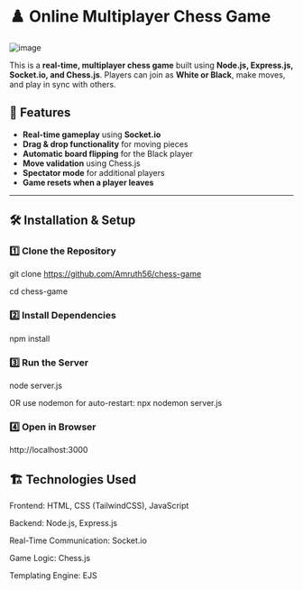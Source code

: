 
# ♟️ Online Multiplayer Chess Game


![image](https://github.com/user-attachments/assets/89e72af1-c354-45c4-bd4e-3e21f5492e5e)


This is a **real-time, multiplayer chess game** built using **Node.js, Express.js, Socket.io, and Chess.js**. Players can join as **White or Black**, make moves, and play in sync with others.

## 🚀 Features
- **Real-time gameplay** using **Socket.io**  
- **Drag & drop functionality** for moving pieces  
- **Automatic board flipping** for the Black player  
- **Move validation** using Chess.js  
- **Spectator mode** for additional players  
- **Game resets when a player leaves**  

---

## 🛠️ Installation & Setup
### 1️⃣ **Clone the Repository**
git clone https://github.com/Amruth56/chess-game  

cd chess-game
### 2️⃣ **Install Dependencies**
npm install

### 3️⃣ **Run the Server**
node server.js  

OR use nodemon for auto-restart: npx nodemon server.js

### 4️⃣  **Open in Browser**
http://localhost:3000



## 🏗️ Technologies Used
Frontend: HTML, CSS (TailwindCSS), JavaScript  

Backend: Node.js, Express.js  

Real-Time Communication: Socket.io  

Game Logic: Chess.js  

Templating Engine: EJS


